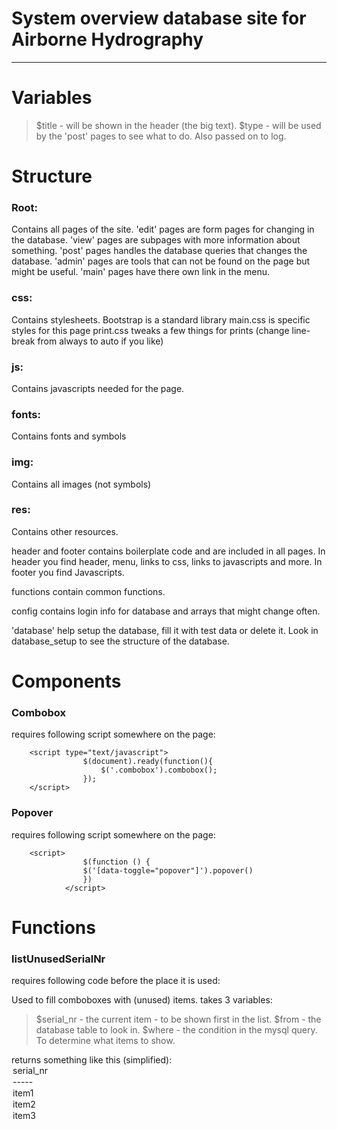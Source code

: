 #  System overview database site for Airborne Hydrography

-----

#  Variables

> $title - will be shown in the header (the big text).
> $type - will be used by the 'post' pages to see what to do. Also passed on to log.

#  Structure

### Root:
Contains all pages of the site.
'edit' pages are form pages for changing in the database.
'view' pages are subpages with more information about something.
'post' pages handles the database queries that changes the database.
'admin' pages are tools that can not be found on the page but might be useful.
'main' pages have there own link in the menu.

### css:
Contains stylesheets.
Bootstrap is a standard library
main.css is specific styles for this page
print.css tweaks a few things for prints (change line-break from always to auto if you like)

### js:
Contains javascripts needed for the page.

### fonts:
Contains fonts and symbols

### img:
Contains all images (not symbols)

### res:
Contains other resources.

header and footer contains boilerplate code and are included in all pages.
In header you find header, menu, links to css, links to javascripts and more.
In footer you find Javascripts.

functions contain common functions.

config contains login info for database and arrays that might change often.

'database' help setup the database, fill it with test data or delete it.
Look in database_setup to see the structure of the database.

#  Components

### Combobox
requires following script somewhere on the page:

        <script type="text/javascript">
					$(document).ready(function(){
						$('.combobox').combobox();
					});
        </script>

### Popover
requires following script somewhere on the page:

        <script>
					$(function () {
  					$('[data-toggle="popover"]').popover()
					})
				</script>

#  Functions

### listUnusedSerialNr
requires following code before the place it is used:
        <?php require_once('res/functions.inc.php'); ?>

Used to fill comboboxes with (unused) items.
takes 3 variables:
> $serial_nr - the current item - to be shown first in the list.
> $from - the database table to look in.
> $where - the condition in the mysql query. To determine what items to show.

returns something like this (simplified):
        <option value="serial_nr">serial_nr</option>
				<option>-----</option>
				<option value="item1">item1</option>
				<option value="item1">item2</option>
				<option value="item1">item3</option>
